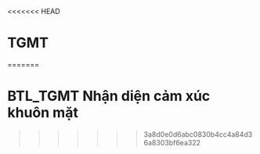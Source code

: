 <<<<<<< HEAD
# TGMT
=======
# BTL_TGMT Nhận diện cảm xúc khuôn mặt
>>>>>>> 3a8d0e0d6abc0830b4cc4a84d36a8303bf6ea322
